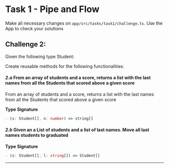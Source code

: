# Task 1 - Pipe and Flow

Make all necessary changes on `app/src/tasks/task1/challenge.ts`.
Use the App to check your solutions

## Challenge 2:

Given the following type Student:

Create reusable methods for the following functionalities:

#### _2.a_ From an array of students and a score, returns a list with the last names from all the Students that scored above a given score

From an array of students and a score, returns a list with the last names from all the Students that scored above a given score

**Type Signature**

```typescript
- (s: Student[], n: number) => string[]
```

#### _2.b_ Given an a List of students and a list of last names. Move all last names students to graduated

**Type Signature**

```typescript
- (s: Student[], l: string[]) => Student[]
```

---
